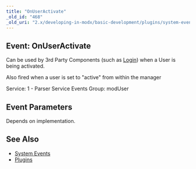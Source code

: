 ```yaml
---
title: "OnUserActivate"
_old_id: "468"
_old_uri: "2.x/developing-in-modx/basic-development/plugins/system-events/onuseractivate"
---
```


## Event: OnUserActivate

Can be used by 3rd Party Components (such as [Login](/extras/revo/login "Login")) when a User is being activated.

Also fired when a user is set to "active" from within the manager

Service: 1 - Parser Service Events 
 Group: modUser

## Event Parameters

Depends on implementation.

## See Also

- [System Events](extending-modx/plugins/system-events "System Events")
- [Plugins](extending-modx/plugins "Plugins")